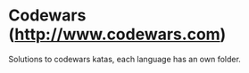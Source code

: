 # Codewars (http://www.codewars.com)
Solutions to codewars katas, each language has an own folder. 
